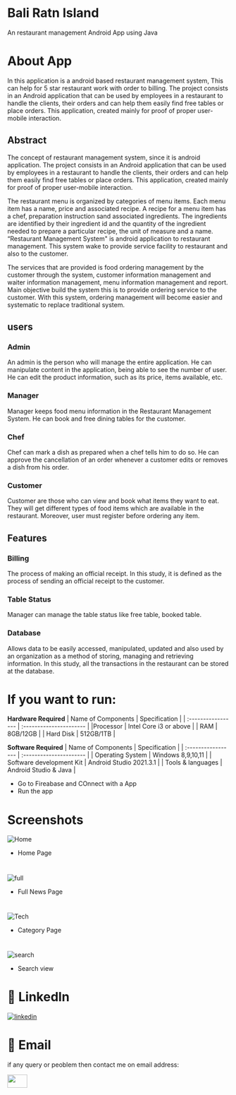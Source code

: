 
# **Bali Ratn Island**
An restaurant management Android App using Java 

# About App
In this application is a android based restaurant management system, This can help for 5 star restaurant work with order to billing.
The project consists in an Android application that can be used by employees in a restaurant to handle the clients, their orders and can help 
them easily find free tables or place orders. This application, created mainly for proof of proper user-mobile interaction.

## Abstract 
The concept of restaurant management system, since it is android application. The project consists in an Android application that can be used by employees in a restaurant to handle the clients, their orders and can help them easily find free tables or place orders. This application, created mainly for proof of proper user-mobile interaction.

The restaurant menu is organized by categories of menu items. Each menu item has a name, price and associated recipe. A recipe for a menu item has a chef, preparation instruction sand associated ingredients. The ingredients are identified by their ingredient id and the quantity of the ingredient needed to prepare a particular recipe, the unit of measure and a name. “Restaurant Management System" is android application to restaurant management. This system wake to provide service facility to restaurant and also to the customer.

The services that are provided is food ordering management by the customer through the system, customer information management and waiter information management, menu information management and report. Main objective build the system this is to provide ordering service to the customer. With this system, ordering management will become easier and systematic to replace traditional system.

## **users**
### Admin
An admin is the person who will manage the entire application. He can manipulate content in the application, being able to see the number of user. He can edit the product information, such as its price, items available, etc.

### Manager
Manager keeps food menu information in the Restaurant Management System. He can book and free dining tables for the customer.

### Chef
Chef can mark a dish as prepared when a chef tells him to do so. He can approve the cancellation of an order whenever a customer edits or removes a dish from his order.

### Customer 
Customer are those who can view and book what items they want to eat. They will get different types of food items which are available in the restaurant. Moreover, user must register before ordering any item.


## **Features**
### Billing
The process of making an official receipt. In this study, it is defined as the process of sending an official receipt to the customer.

### Table Status
Manager can manage the table status like free table, booked table.

### Database
Allows data to be easily accessed, manipulated, updated and also used by an organization as a method of storing, managing and retrieving information. In this study, all the transactions in the restaurant can be stored at the database. 


# If you want to run:

**Hardware Required**
| Name of Components | Specification           |
| :----------------- | :---------------------- | 
|Processor           | Intel Core i3 or above  | 
| RAM                | 8GB/12GB                |
| Hard Disk          | 512GB/1TB               |

**Software Required**
| Name of Components        | Specification            |
| :-----------------        | :----------------------  | 
| Operating System          | Windows 8,9,10,11        | 
| Software development Kit  | Android Studio 2021.3.1  |
| Tools & languages         | Android Studio & Java    |


- Go to Fireabase and COnnect with a App
- Run the app


# Screenshots

![Home](https://github.com/AadilAnsari19121/Taja_Khabar/blob/master/screenshots_taja_khabar/home.jpg)
- Home Page
#
![full](https://github.com/AadilAnsari19121/Taja_Khabar/blob/master/screenshots_taja_khabar/full_det.jpg)
- Full News Page
#
![Tech](https://github.com/AadilAnsari19121/Taja_Khabar/blob/master/screenshots_taja_khabar/tech.jpg)
- Category Page
#
![search](https://github.com/AadilAnsari19121/Taja_Khabar/blob/master/screenshots_taja_khabar/searchview.jpg)
- Search view


# 🔗 Linkedln
[![linkedin](https://img.shields.io/badge/linkedin-0A66C2?style=for-the-badge&logo=linkedin&logoColor=white)](https://www.linkedin.com/in/aadil-ansari-qadri/)

# 🔗 Email
if any query or peoblem then contact me on email address:

<a href="mailto:ansariaadil786092@gmail.com"><img src="https://mailmeteor.com/logos/assets/PNG/Gmail_Logo_512px.png" align="left" height="30" width="45" ></a>
